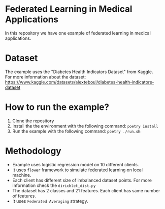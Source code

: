 # Federated Learning in Medical Applications 
In this repository we have one example of federated learning in medical applications.

# Dataset 
The example uses the "Diabetes Health Indicators Dataset" from Kaggle. 
For more information about the dataset:
https://www.kaggle.com/datasets/alexteboul/diabetes-health-indicators-dataset

# How to run the example? 
1. Clone the repository
2. Install the the environment with the following command: 
`poetry install `
3. Run the example with the following command: 
`poetry ./run.sh`

# Methodology
- Example uses logistic regression model on 10 different clients. 
- It uses `flower` framework to simulate federated learning on local machine.
- Each client has different size of imbalanced dataset points. For more information check the `dirichlet_dist.py`
- The dataset has 2 classes and 21 features. Each client has same number of features. 
- It uses `Federated Averaging` strategy. 